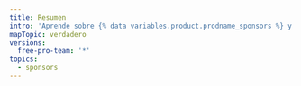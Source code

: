 ```yaml
---
title: Resumen
intro: 'Aprende sobre {% data variables.product.prodname_sponsors %} y sobre cómo puedes involucrarte como patrocinador o como colaborador de código abierto.'
mapTopic: verdadero
versions:
  free-pro-team: '*'
topics:
  - sponsors
---
```


